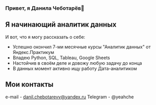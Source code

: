 ### Привет, я Данила Чеботарёв👋

## Я начинающий аналитик данных
И вот, что я могу рассказать о себе:
- Успешно окончил 7-ми месячные курсы "Аналитик данных" от Яндекс.Практикум
- Владею Python, SQL, Tableau, Google Sheets
- Настойчив в своём деле и довожу любую задачу до конца
- В данных момент активно ищу работу Дата-аналитиком
  
## Мои контакты
e-mail - danil.chebotarevv@yandex.ru
Telegram - @yeahche
